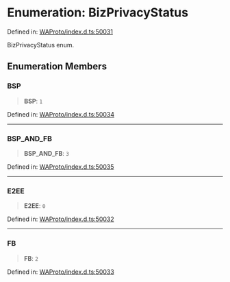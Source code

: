 # Enumeration: BizPrivacyStatus

Defined in: [WAProto/index.d.ts:50031](https://github.com/Fokusdotid/Baileys/blob/e5a24e138f3b69cf124e0406999e537d5c9a6c18/WAProto/index.d.ts#L50031)

BizPrivacyStatus enum.

## Enumeration Members

### BSP

> **BSP**: `1`

Defined in: [WAProto/index.d.ts:50034](https://github.com/Fokusdotid/Baileys/blob/e5a24e138f3b69cf124e0406999e537d5c9a6c18/WAProto/index.d.ts#L50034)

***

### BSP\_AND\_FB

> **BSP\_AND\_FB**: `3`

Defined in: [WAProto/index.d.ts:50035](https://github.com/Fokusdotid/Baileys/blob/e5a24e138f3b69cf124e0406999e537d5c9a6c18/WAProto/index.d.ts#L50035)

***

### E2EE

> **E2EE**: `0`

Defined in: [WAProto/index.d.ts:50032](https://github.com/Fokusdotid/Baileys/blob/e5a24e138f3b69cf124e0406999e537d5c9a6c18/WAProto/index.d.ts#L50032)

***

### FB

> **FB**: `2`

Defined in: [WAProto/index.d.ts:50033](https://github.com/Fokusdotid/Baileys/blob/e5a24e138f3b69cf124e0406999e537d5c9a6c18/WAProto/index.d.ts#L50033)
